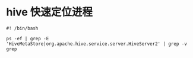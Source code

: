 # hive 快速定位进程

```
#! /bin/bash

ps -ef | grep -E 'HiveMetaStore|org.apache.hive.service.server.HiveServer2' | grep -v grep
```